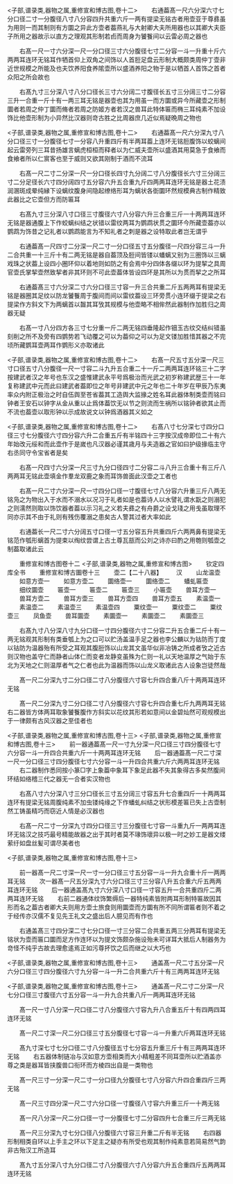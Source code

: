 <!-- { "loadSidebar": true } -->
<子部,谱录类,器物之属,重修宣和博古图,卷十二>
　　右通葢髙一尺六分深六寸七分口径二寸一分腹径八寸八分容四升共重六斤一两有提梁无铭古者用壶亚于尊彞虽为用则一而其制则有方圜之异此方壶者葢燕礼与大射卿大夫所用器也以其卿大夫臣子所用之器故示以直方之理观其形制若卣而周身为饕餮间以云雷必周之器也

　　右髙一尺一寸六分深一尺一分口径三寸六分腹径七寸二分容一斗一升重十斤六两两耳连环无铭耳作牺首仰上双角之间饰以人首脰足盘云形制大概颇类周仲丁壶非近世规模之所能及也夫饮养阳食养隂壶所以盛酒养阳之物于是以牺首人首饰之首者众阳之所会故也

　　右髙九寸三分深八寸八分口径长三寸六分阔二寸腹径长五寸三分阔三寸二分容三升一合重一斤十有一两三耳无铭是器壶也其为用虽一而方圜或异今所藏壶之形制圜者若周之仲丁圜而脩者若周之防姬方者若汉之兽耳此特体匾而椭三耳纯素不加设饰比他壶形制为小异然比汉器则竒古胜之比周器庶几近似焉疑晩周之物也

<子部,谱录类,器物之属,重修宣和博古图,卷十二>
　　右通葢髙一尺六分深九寸八分口径三寸一分腹径七寸一分容八升重四斤有半两耳葢上连环无铭脰腹饰以蛟螭间起云雷旁列三耳昔扬雄言螭虎桓桓而释者以为仁威夫壶所以盛酒其用莫急于食飨而食飨者所以仁賔客也至于威则又欲其刚制于酒而不流耳

　　右髙一尺二寸二分深一尺一分口径长四寸九分阔二寸八分腹径长六寸三分阔三寸二分足径长六寸四分阔四寸五分容六升五合重九斤四两两耳连环无铭是器土花渍润溷斑成晕纯縁下设螭纹腹身间隐起缭络形耳为螭状各衘圜环然规模典古制作精致此器比之它壶但方而防匾耳

　　右髙九寸三分深八寸口径三寸腹径六寸八分容六升三合重三斤一十两两耳连环无铭是器通腹上下作蛟螭纠结之状错以雷纹两耳为鹦鹉状贯之圜环今所藏壶葢亦以鹦鹉为饰昔之记礼者以鹦鹉能言为不知礼者之刺是器之设特取此者岂无谓乎

　　右通葢髙一尺四寸二分深一尺二寸一分口径五寸五分腹径一尺四分容三斗一升二合共重一十三斤十有二两无铭是器自葢顶及脰间皆镂以蟠螭又别为三圏饰以三螭戏珠之状葢上设四小圈环仰以着地则如防之有会焉中分四体各缀以环为提挈之具周官壶氏掌挈壶然致挈者非其环则不可此壶葢体皆设四环是其所以为贯而挈之之所耳

　　右通葢髙三寸六分深二寸六分口径三寸容一升三合共重二斤五两两耳有提梁无铭是器圈其足纹以防龙饕餮周于腹间而间以雷纹葢设三环旁贯小连环缀于提梁之右提梁作方斜文下为两螭首以齧其耳攷其规模与他壶略不相侔然此器制作加胜归之周器无疑

　　右髙一寸八分四方各三寸七分重一斤二两无铭四垂隆起作钿玉古纹交结纠错虽刻削之所不及旁有四鹦势若飞动覆之可以为葢仰之可以为足文镂加胜惜其器之不完顷所藏鹦耳壶两耳作鹦形义亦取诸此

<子部,谱录类,器物之属,重修宣和博古图,卷十二>
　　右髙一尺五寸五分深一尺三寸口径五寸八分腹径一尺一寸容二斗九升五合重二十一斤二两两耳连环铭三十二字按建武者汉之年号也东汉之盛惟建武永平号爲极治而光武之初岁称建武歴三十一年复称建武中元而此曰建武者葢即位之年号非建武中元之年也二十年岁在甲辰乃东夷率众内附正极治之时自伍舆至苍省葢其工造舆大监掾之姓名耳此器体制类壶而铭曰钟者王安石以钟字从金从重以止爲体葢饮无以节之则流而生祸所以铭钟者欲其止而不流也葢壶以取形钟以示成故说文以钟爲酒器其义如之

<子部,谱录类,器物之属,重修宣和博古图,卷十二>
　　右髙八寸七分深七寸四分口径三寸七分腹径六寸四分容六升二合重五斤有半铭四十三字按汉成帝即位二十有六年始改元绥和而此壶作于是嵗也凡汉器必谨其歳月与夫造器之官如曰护级掾临主守右丞同守令宝省者是矣

　　右髙一尺四寸六分深一尺三寸九分口径四寸二分容二斗八升三合重十有三斤八两两耳无铭此壶填金作羣龙双鹿之象而耳饰兽面此汉壶之工者也

　　右髙一尺二寸六分深一尺一寸四分口径一寸腹径七寸八分容六升重三斤八两无铭凫之为物出入于水而不溺水以况习于礼者如是也葢诗人以水譬礼谓水翫之则溺犯之则濡然则取以饰饮器者葢以示习礼之义若夫彞之有舟爵之设戈琖之用戋虽取理不同亦示其不由于礼则有残伤覆溺之患矣古人警其过者大率如此

　　右通葢长一尺二寸六分阔五寸口径一寸五分容五升共重四斤六两两鼻有提梁无铭范作瓠形螭首为提束以绹纹尝谓上古土尊瓦瓿而公刘之诗亦曰酌之用匏则瓠壶之制葢取诸此云

　　重修宣和博古图卷十二
<子部,谱录类,器物之属,重修宣和博古图>
　　钦定四库全书
　　重修宣和博古圗卷十三
　　壶二【二十八器】
　　汉
　　山龙温壶
　　如意方壶一
　　如意方壶二
　　圜络壶一
　　圜络壶二
　　蟠虬匾壶
　　细纹圜壶
　　匾壶一
　　匾壶二
　　匾壶三
　　小匾壶
　　兽耳方壶一
　　兽耳方壶二
　　兽耳方壶三
　　兽耳方壶四
　　兽耳方壶五
　　素温壶一
　　素温壶二
　　素温壶三
　　素温壶四
　　粟纹壶一
　　粟纹壶二
　　粟纹壶三
　　凤鱼壶
　　兽耳圜壶
　　素圜壶一
　　素圜壶二
　　素圜壶三

　　右髙九寸八分深八寸九分口径一寸四分腹径六寸二分容二升五合重二斤十有一两无铭观其形制有类垂瓠上为之口可以贮汤盖温手足之器也李公麟以为钴防而丁度以钴防为温器殆有所受之耳观其腹脰饰以山龙其文虽华似非冶铸之所成者攷之近古则汉物也盖守仁而静者山体仁而变者龙静变虽殊为仁则一礼以天地温厚之气始于东北为天地之仁则温厚者气之仁者也此为温器而饰以山龙义取诸此古人设象岂徒然哉



　　髙一尺二分深九寸二分口径二寸八分腹径六寸容七升四合重八斤十两两耳连环无铭

　　髙一尺二分深九寸二分口径二寸八分腹径六寸容七升四合重七斤九两两耳无铭右二器皆方体两耳取象饕餮腹作方斜实以花纹其形若如意间以金碧灿然可观规模出于一律颇有古风汉器之至佳者也

<子部,谱录类,器物之属,重修宣和博古图,卷十三>
<子部,谱录类,器物之属,重修宣和博古图,卷十三>
　　前一器通葢髙一尺一寸九分深一尺口径三寸四分腹径七寸六分容一斗一升四合共重六斤一十两两耳连环无铭
　　后一器通葢髙一尺二寸深一尺一分口径三寸四分腹径七寸六分容一斗一升四合共重六斤六两两耳连环无铭
　　右二器制作悉同按小篆□字上象葢中象耳下象足此器不失其象得古多矣然腹间环结如络稽三代之器无一合者实汉物也

　　右髙八寸六分深八寸三分口径长三寸五分阔三寸容五升七合重四斤一十两两耳连环有提梁无铭周腹纯素不加虫镂纯缘之下作蟠虬纠结之状形模差匾已失上古壶制然工铸虽精巧而窃近人情是必汉器也

　　右髙一尺二寸一分深九寸四分口径三寸三分腹径七寸容一斗重九斤一两两耳连环无铭汉之技巧最号精能故器之出于其时者莫不瑑饰瓌异以极一时之妙工是器文缕萦纡如盘丝髪可谓尽美者也

<子部,谱录类,器物之属,重修宣和博古图,卷十三>

　　前一器髙一尺二寸深一尺一寸一分口径三寸五分容一斗一升九合重十斤一两两耳无铭
　　次一器髙一尺五分深九寸六分口径三寸三分容八升五合重六斤五两两耳连环无铭
　　后一器通盖髙九寸六分深八寸口径一寸容五升一合共重四斤二两两耳连环无铭
　　右前二器通体纹饰繁缛后一器特纯素皆附两耳形制特匾故因其形而名之葢古者卿大夫则用方壶士旅食则用圜壶而方圜有所不同所谓匾者则不着之于经传亦汉儒不复见先王礼文之盛出后人臆见而有作也



　　右通盖髙三寸四分深二寸七分口径一寸三分容二合共重五两三分两耳有提梁无铭状为壶而匾口圜而足方作连环以为提文饰颇杂施设殆未可详耳大抵后人制器务为竒怪不纯乎古故去理愈逺焉正如污尊抔饮之后而继之以大巧也

<子部,谱录类,器物之属,重修宣和博古图,卷十三>
　　通盖髙一尺二寸五分深一尺六分口径三寸四分腹径六寸九分容一斗一升二合共重六斤十有三两两耳连环无铭

<子部,谱录类,器物之属,重修宣和博古图,卷十三>
　　通盖髙一尺二寸二分深一尺七分口径三寸腹径六寸五分容一斗一升九合共重八斤一两两耳连环无铭



　　髙一尺一寸八分深一尺口径二寸八分腹径六寸容九升八合重五斤十有四两四耳连环无铭

　　髙一尺二寸深一尺二分口径三寸五分腹径七寸容一斗一升重六斤两耳连环无铭

　　髙九寸深七寸七分口径二寸八分腹径五寸七分容五升重三斤十有三两两耳连环无铭
　　右五器体制链冶与汉如意方壶相类而大小精粗差不同耳壶所以贮酒盖亦尊之类是器耳皆挟腹兽口衔环而方棱四出自是一类物也

　　髙一尺三寸一分深一尺二寸一分口径九分腹径七寸八分容六升四合重四斤三两无铭

　　髙一尺三寸四分深一尺二寸六分口径一寸腹径八寸容六升重三斤一十两无铭

　　髙一尺八分深一尺二分口径一寸一分腹径七寸二分容四升七合重三斤三两无铭

　　髙一尺三分深九寸七分口径八分腹径六寸容三升重二斤有半无铭
　　右四器形制相类自环以上手主之环以下足主之疑亦有所受也观其制作纯素意若简易然气韵非古殆汉工所造耳

　　髙九寸五分深八寸九分口径二寸八分腹径六寸八分容六升五合重四斤五两两耳连环无铭

